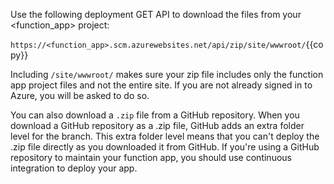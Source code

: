 Use the following deployment GET API to download the files from your <function_app> project:

`https://<function_app>.scm.azurewebsites.net/api/zip/site/wwwroot/`{{copy}}

Including `/site/wwwroot/` makes sure your zip file includes only the function app project files and not the entire site. If you are not already signed in to Azure, you will be asked to do so.

You can also download a `.zip` file from a GitHub repository. When you download a GitHub repository as a .zip file, GitHub adds an extra folder level for the branch. This extra folder level means that you can't deploy the .zip file directly as you downloaded it from GitHub. If you're using a GitHub repository to maintain your function app, you should use continuous integration to deploy your app.